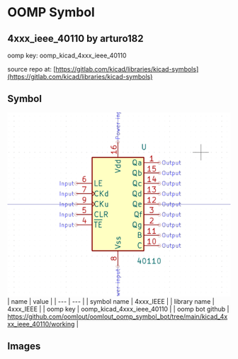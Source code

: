 # OOMP Symbol  
## 4xxx_ieee_40110  by arturo182  
  
oomp key: oomp_kicad_4xxx_ieee_40110  
  
source repo at: [https://gitlab.com/kicad/libraries/kicad-symbols](https://gitlab.com/kicad/libraries/kicad-symbols)  
## Symbol  
  
[![working.png](working_600.png)](working.png)  
| name | value | 
| --- | --- | 
| symbol name | 4xxx_IEEE | 
| library name | 4xxx_IEEE | 
| oomp key | oomp_kicad_4xxx_ieee_40110 | 
| oomp bot github | https://github.com/oomlout/oomlout_oomp_symbol_bot/tree/main/kicad_4xxx_ieee_40110/working | 
## Images  

